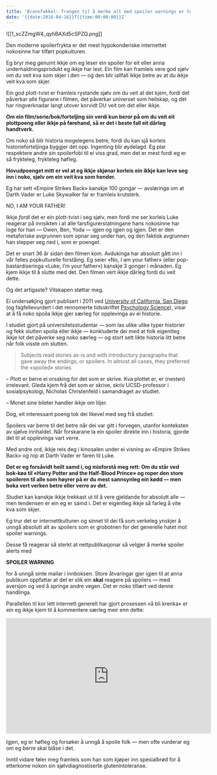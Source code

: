 ```yaml
---
title: 'Brannfakkel: Trangen til å merke alt med spoiler warnings er teit'
date: '{{date:2016-04-16}}T{{time:00:00:00}}Z'
---
```


![[1_scZZmgW4_qyhBAXd5cSPZQ.png]]

Den moderne spoilerfrykta er det mest hypokonderiske internettet nokosinne har tilført popkulturen.

Eg bryr meg genuint ikkje om eg leser ein spoiler for eit eller anna underhaldningsprodukt eg ikkje har lest. Ein film kan framleis vere god sjølv om du veit kva som skjer i den — og den blir iallfall ikkje betre av at du ikkje veit kva som skjer.

Ein god plott-tvist er framleis rystande sjølv om du veit at det kjem, fordi det påverkar alle figurane i filmen, det påverkar universet som heilskap, og det har ringverknadar langt utover korvidt DU veit om det eller ikkje.

**Om ein film/serie/bok/forteljing sin verdi kun beror på om du veit eit plottpoeng eller ikkje på førehand, så er det i beste fall eit dårleg handtverk.**

Om noko så blir historia mogelegens betre, fordi du kan sjå korleis historieforteljinga byggjer det opp. Ingenting blir øydelagd. Eg plar respektere andre sin spoilerfobi til ei viss grad, men det er mest fordi eg er så frykteleg, frykteleg høfleg.

**Hovudpoenget mitt er vel at eg ikkje skjønar korleis ein ikkje kan leve seg inn i noko, sjølv om ein veit kva som hender.**

Eg har sett «Empire Strikes Back» kanskje 100 gongar — avsløringa om at Darth Vader er Luke Skywalker far er framleis krutsterk.

NO, I AM YOUR FATHER!

Ikkje _fordi_ det er ein plott-tvist i seg sjølv, men fordi me ser korleis Luke reagerar på innsikten i at alle farsfigurerstatningane hans nokosinne har loge for han — Owen, Ben, Yoda — igjen og igjen og igjen. Det er den metaforiske avgrunnen som opnar seg under han, og den faktisk avgrunnen han slepper seg ned i, som er poenget.

Det er snart 36 år sidan den filmen kom. Avdukinga har absolutt gått inn i vår felles popkulturelle forståing. Eg seier «No, _I_ am your father» (eller pop-bastardiseringa «Luke, I’m your father») kanskje 3 gonger i månaden. Eg kjem ikkje til å slutte med det. Den filmen vert ikkje dårleg fordi du veit dette.

Og det artigaste? Vitskapen støttar meg.

Ei undersøkjing gjort publisert i 2011 ved [University of California, San Diego](http://ucsdnews.ucsd.edu/archive/newsrel/soc/2011_08spoilers.asp) (og fagfellevurdert i det rennomerte tidsskriftet [Psychology Science](http://www.psychologicalscience.org/index.php/news/releases/spoiler-alert-stories-are-not-spoiled-byspoilers.html)), visar at å få noko spoila ikkje gjer særleg for opplevinga av ei historie.

I studiet gjort på universitetsstudentar — som las ulike ulike typer historier og fekk slutten spoila eller ikkje — konkluderte dei med at folk eigentleg ikkje lot det påverke seg noko særleg — og stort sett likte historia litt betre når folk visste om slutten.

> Subjects read stories as-is and with introductory paragraphs that gave away the endings, or spoilers. In almost all cases, they preferred the «spoiled» stories.

– Plott er berre ei orsaking for det som er skrive. Kva plottet er, er (nesten) irrelevant. Gleda kjem frå det som er skrive, skriv UCSD-professor i sosialpsykologi, Nicholas Christenfeld i samandraget av studiet.

– Monet sine bileter handler ikkje om liljer.

Dog, eit interessant poeng tok dei likevel med seg frå studiet:

Spoilers var berre til det betre når dei var gitt i forvegen, utanfor konteksten av sjølve innhaldet. Når forskarane la ein spoiler direkte inn i historia, gjorde det til at opplevinga vart verre.

Med andre ord, ikkje reis deg i kinosalen under ei visning av «Empire Strikes Back» og rop at Darth Vader er faren til Luke.

**Det er eg forsåvidt heilt samd i, og misforstå meg rett: Om du står ved bok-køa til «Harry Potter and the Half-Blood Prince» og roper den store spoileren til alle som høyrer på er du mest sannsynleg ein kødd — men boka vert verken betre eller verre av det.**

Studiet kan kanskje ikkje trekkast ut til å vere gjeldande for absolutt alle — men tendensen er ein eg er samd i. Det er eigentleg ikkje så farleg å vite kva som skjer.

Eg trur det er internettkulturen og sinnet til dei få som verkeleg ynskjer å unngå absolutt alt av spoilers som er grobotnen for det generelle hatet mot spoiler warnings.

Desse få reagerar så sterkt at nettpublikasjonar så velgjer å merke spoiler alerts med

**SPOILER WARNING**

for å unngå sinte mailar i innboksen. Store åtvaringar gjer igjen til at anna publikum oppfattar at det er slik ein **skal** reagere på spoilers — med aversjon og ved å springe andre vegen. Det er noko tillært ved denne handlinga.

Parallellen til kor lett internett generelt har gjort prosessen «å bli krenka» er ein eg ikkje kjem til å kommentere særleg meir enn dette:

<iframe width="560" height="315" src="https://www.youtube.com/embed/rE3j_RHkqJc" title="YouTube video player" frameborder="0" allow="accelerometer; autoplay; clipboard-write; encrypted-media; gyroscope; picture-in-picture" allowfullscreen></iframe>

Igjen, eg er høfleg og forsøker å unngå å spoile folk — men ofte vurderar eg om eg berre skal blåse i det.

Inntil vidare føler meg framleis som han som kjøper inn spesialbrød for å etterkome nokon sin sjølvdiagnostiserte glutenintoleranse.

